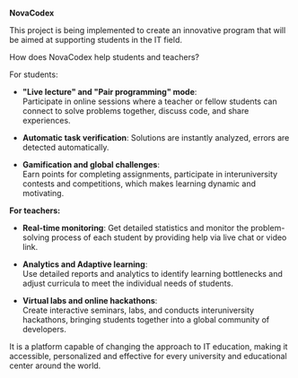 **NovaCodex**

This project is being implemented to create an innovative program that will be aimed at supporting students in the IT field.

How does NovaCodex help students and teachers?

For students:
- **"Live lecture" and "Pair programming" mode**:  
  Participate in online sessions where a teacher or fellow students can connect to solve problems together, discuss code, and share experiences. 

- **Automatic task verification**:
  Solutions are instantly analyzed, errors are detected automatically.

- **Gamification and global challenges**:  
  Earn points for completing assignments, participate in interuniversity contests and competitions, which makes learning dynamic and motivating.


**For teachers:**
- **Real-time monitoring**:
  Get detailed statistics and monitor the problem-solving process of each student by providing help via live chat or video link.

- **Analytics and Adaptive learning**:  
  Use detailed reports and analytics to identify learning bottlenecks and adjust curricula to meet the individual needs of students.

- **Virtual labs and online hackathons**:  
  Create interactive seminars, labs, and conducts interuniversity hackathons, bringing students together into a global community of developers.

It is a platform capable of changing the approach to IT education, making it accessible, personalized and effective for every university and educational center around the world.